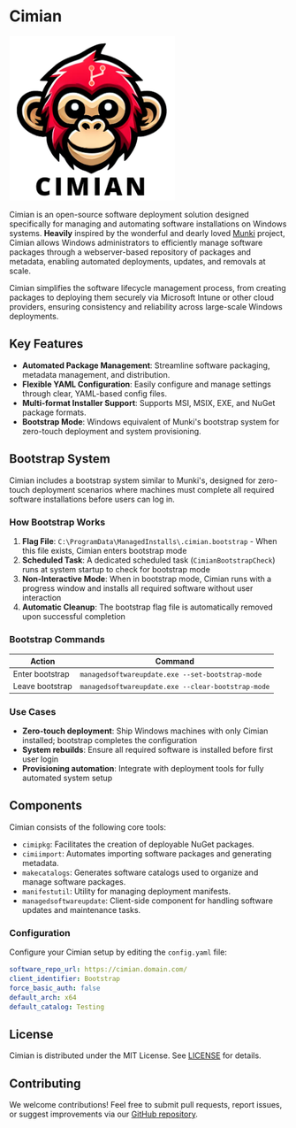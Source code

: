 # Cimian

<img src="cimian.png" alt="Cimian" width="300">

Cimian is an open-source software deployment solution designed specifically for managing and automating software installations on Windows systems. **Heavily** inspired by the wonderful and dearly loved [Munki](https://github.com/munki/munki) project, Cimian allows Windows administrators to efficiently manage software packages through a webserver-based repository of packages and metadata, enabling automated deployments, updates, and removals at scale.

Cimian simplifies the software lifecycle management process, from creating packages to deploying them securely via Microsoft Intune or other cloud providers, ensuring consistency and reliability across large-scale Windows deployments.

## Key Features

- **Automated Package Management**: Streamline software packaging, metadata management, and distribution.
- **Flexible YAML Configuration**: Easily configure and manage settings through clear, YAML-based config files.
- **Multi-format Installer Support**: Supports MSI, MSIX, EXE, and NuGet package formats.
- **Bootstrap Mode**: Windows equivalent of Munki's bootstrap system for zero-touch deployment and system provisioning.

## Bootstrap System

Cimian includes a bootstrap system similar to Munki's, designed for zero-touch deployment scenarios where machines must complete all required software installations before users can log in.

### How Bootstrap Works

1. **Flag File**: `C:\ProgramData\ManagedInstalls\.cimian.bootstrap` - When this file exists, Cimian enters bootstrap mode
2. **Scheduled Task**: A dedicated scheduled task (`CimianBootstrapCheck`) runs at system startup to check for bootstrap mode
3. **Non-Interactive Mode**: When in bootstrap mode, Cimian runs with a progress window and installs all required software without user interaction
4. **Automatic Cleanup**: The bootstrap flag file is automatically removed upon successful completion

### Bootstrap Commands

| Action          | Command                                                |
| --------------- | ------------------------------------------------------ |
| Enter bootstrap | `managedsoftwareupdate.exe --set-bootstrap-mode`       |
| Leave bootstrap | `managedsoftwareupdate.exe --clear-bootstrap-mode`     |

### Use Cases

- **Zero-touch deployment**: Ship Windows machines with only Cimian installed; bootstrap completes the configuration
- **System rebuilds**: Ensure all required software is installed before first user login
- **Provisioning automation**: Integrate with deployment tools for fully automated system setup

## Components

Cimian consists of the following core tools:

* `cimipkg`: Facilitates the creation of deployable NuGet packages.
* `cimiimport`: Automates importing software packages and generating metadata.
* `makecatalogs`: Generates software catalogs used to organize and manage software packages.
* `manifestutil`: Utility for managing deployment manifests.
* `managedsoftwareupdate`: Client-side component for handling software updates and maintenance tasks.


### Configuration

Configure your Cimian setup by editing the `config.yaml` file:

```yaml
software_repo_url: https://cimian.domain.com/
client_identifier: Bootstrap
force_basic_auth: false
default_arch: x64
default_catalog: Testing
```

## License

Cimian is distributed under the MIT License. See [LICENSE](LICENSE) for details.

## Contributing

We welcome contributions! Feel free to submit pull requests, report issues, or suggest improvements via our [GitHub repository](https://github.com/windowsadmins/cimian).
